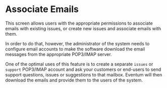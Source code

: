# Associate Emails

This screen allows users with the appropriate permissions to associate emails
with existing issues, or create new issues and associate emails with them.

In order to do that, however, the administrator of the system needs to
configure email accounts to make the software download the email messages from
the appropriate POP3/IMAP server.

One of the optimal uses of this feature is to create a separate `issues` or
`support` POP3/IMAP account and ask your customers or end-users to send support
questions, issues or suggestions to that mailbox. Eventum will then download
the emails and provide them to the users of the system.
